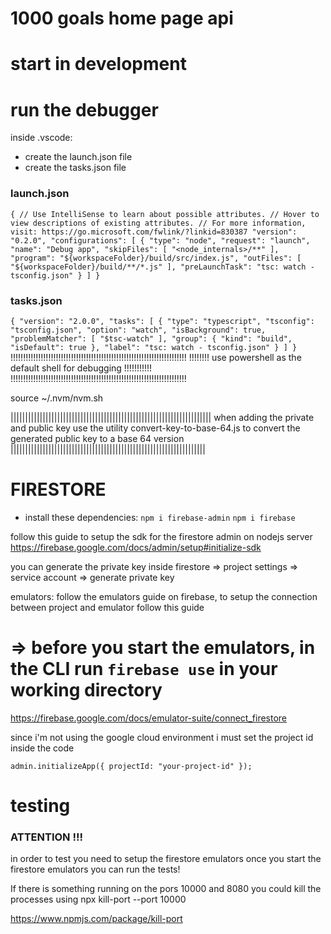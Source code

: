 # 1000 goals home page api

# start in development

# run the debugger
inside .vscode:
- create the launch.json file 
- create the tasks.json file

### launch.json
`
{
    // Use IntelliSense to learn about possible attributes.
    // Hover to view descriptions of existing attributes.
    // For more information, visit: https://go.microsoft.com/fwlink/?linkid=830387
    "version": "0.2.0",
    "configurations": [
        {
            "type": "node",
            "request": "launch",
            "name": "Debug app",
            "skipFiles": [
                "<node_internals>/**"
            ],
            "program": "${workspaceFolder}/build/src/index.js",
            "outFiles": [
                "${workspaceFolder}/build/**/*.js"
            ],
            "preLaunchTask": "tsc: watch - tsconfig.json"
        }
    ]
}
`

### tasks.json
`
{
	"version": "2.0.0",
	"tasks": [
		{
			"type": "typescript",
			"tsconfig": "tsconfig.json",
			"option": "watch",
			"isBackground": true,
			"problemMatcher": [
				"$tsc-watch"
			],
			"group": {
				"kind": "build",
				"isDefault": true
			},
			"label": "tsc: watch - tsconfig.json"
		}
	]
}
`
!!!!!!!!!!!!!!!!!!!!!!!!!!!!!!!!!!!!!!!!!!!!!!!!!!!!!!!!!!!!!!!!!!!!!!
!!!!!!!! use powershell as the default shell for debugging !!!!!!!!!!!
!!!!!!!!!!!!!!!!!!!!!!!!!!!!!!!!!!!!!!!!!!!!!!!!!!!!!!!!!!!!!!!!!!!!!!

source ~/.nvm/nvm.sh



|||||||||||||||||||||||||||||||||||||||||||||||||||||||||||||||||||||
 when adding the private and public key use the utility 
 convert-key-to-base-64.js to convert the generated public key to a base 64 version
 |||||||||||||||||||||||||||||||||||||||||||||||||||||||||||||||||||


 # FIRESTORE 

 - install these dependencies: 
  `npm i firebase-admin`
  `npm i firebase`

  follow this guide to setup the sdk for the firestore admin on nodejs server
  https://firebase.google.com/docs/admin/setup#initialize-sdk

  you can generate the private key inside 
  firestore => project settings => service account => generate private key

  emulators: 
  follow the emulators guide on firebase, to setup the connection between project and emulator 
  follow this guide

# => before you start the emulators, in the CLI run `firebase use` in your working directory
   

  https://firebase.google.com/docs/emulator-suite/connect_firestore

since i'm not using the google cloud environment i must set the project id inside the code

`admin.initializeApp({ projectId: "your-project-id" });`


# testing 
### ATTENTION !!! 
in order to test you need to setup the firestore emulators
once you start the firestore emulators you can run the tests!

If there is something running on the pors 10000 and 8080 you could kill the 
processes using 
npx kill-port --port 10000

https://www.npmjs.com/package/kill-port
